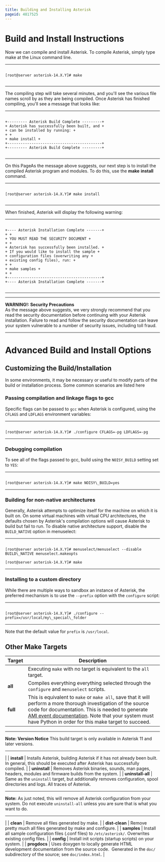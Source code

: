 ```yaml
---
title: Building and Installing Asterisk
pageid: 4817525
---
```


Build and Install Instructions
==============================

Now we can compile and install Asterisk. To compile Asterisk, simply type make at the Linux command line.




---

  
  


```

[root@server asterisk-14.X.Y]# make


```



---


The compiling step will take several minutes, and you'll see the various file names scroll by as they are being compiled. Once Asterisk has finished compiling, you'll see a message that looks like:




---

  
  


```

+--------- Asterisk Build Complete ---------+
+ Asterisk has successfully been built, and +
+ can be installed by running: +
+ +
+ make install +
+-------------------------------------------+
+--------- Asterisk Build Complete ---------+


```



---


On this PageAs the message above suggests, our next step is to install the compiled Asterisk program and modules. To do this, use the **make** **install** command.




---

  
  


```

[root@server asterisk-14.X.Y]# make install


```



---


When finished, Asterisk will display the following warning:




---

  
  


```

+---- Asterisk Installation Complete -------+
+ +
+ YOU MUST READ THE SECURITY DOCUMENT +
+ +
+ Asterisk has successfully been installed. +
+ If you would like to install the sample +
+ configuration files (overwriting any +
+ existing config files), run: +
+ +
+ make samples +
+ +
+-------------------------------------------+
+---- Asterisk Installation Complete -------+


```



---




---

**WARNING!: Security Precautions**  
As the message above suggests, we very strongly recommend that you read the security documentation before continuing with your Asterisk installation. Failure to read and follow the security documentation can leave your system vulnerable to a number of security issues, including toll fraud.

  



---


Advanced Build and Install Options
==================================

Customizing the Build/Installation
----------------------------------

In some environments, it may be necessary or useful to modify parts of the build or installation process. Some common scenarios are listed here

### Passing compilation and linkage flags to gcc

Specific flags can be passed to `gcc` when Asterisk is configured, using the `CFLAGS` and `LDFLAGS` environment variables:




---

  
  


```

[root@server asterisk-14.X.Y]# ./configure CFLAGS=-pg LDFLAGS=-pg

```



---


### Debugging compilation

To see all of the flags passed to gcc, build using the `NOISY_BUILD` setting set to `YES`:




---

  
  


```

[root@server asterisk-14.X.Y]# make NOISY\_BUILD=yes

```



---


### Building for non-native architectures

Generally, Asterisk attempts to optimize itself for the machine on which it is built on. On some virtual machines with virtual CPU architectures, the defaults chosen by Asterisk's compilation options will cause Asterisk to build but fail to run. To disable native architecture support, disable the `BUILD_NATIVE` option in menuselect:




---

  
  


```

[root@server asterisk-14.X.Y]# menuselect/menuselect --disable BUILD\_NATIVE menuselect.makeopts

[root@server asterisk-14.X.Y]# make

```



---


### Installing to a custom directory

While there are multiple ways to sandbox an instance of Asterisk, the preferred mechanism is to use the `--prefix` option with the `configure` script:




---

  
  


```

[root@server asterisk-14.X.Y]# ./configure --prefix=/usr/local/my\_special\_folder

```



---


Note that the default value for `prefix` is `/usr/local`.

Other Make Targets
------------------



| Target | Description |
| --- | --- |
|  | Executing `make` with no target is equivalent to the `all` target. |
| **all** | Compiles everything everything selected through the `configure` and `menuselect` scripts. |
| **full** | This is equivalent to `make` or `make all`, save that it will perform a more thorough investigation of the source code for documentation. This is needed to generate [AMI event documentation](/AMI-Event-Documentation). Note that your system must have Python in order for this make target to succeed.


---

**Note: Version Notice** This build target is only available in Asterisk 11 and later versions.


---

 |
| **install** | Installs Asterisk, building Asterisk if it has not already been built. In general, this should be executed after Asterisk has successfully compiled. |
| **uninstall** | Removes Asterisk binaries, sounds, man pages, headers, modules and firmware builds from the system. |
| **uninstall-all** | Same as the `uninstall` target, but additionally removes configuration, spool directories and logs. All traces of Asterisk.


---

**Note:**  As just noted, this will remove all Asterisk configuration from your system. Do not execute `uninstall-all` unless you are sure that is what you want to do.


---

 |
| **clean** | Remove all files generated by make. |
| **dist-clean** | Remove pretty much all files generated by make and configure. |
| **samples** | Install all sample configuration files (.conf files) to `/etc/asterisk/`. Overwrites existing config files. |
| **config** | Install init scripts (startup scripts) on your system. |
| **progdocs** | Uses doxygen to locally generate HTML development documentation from the source code.  Generated in the `doc/` subdirectory of the source; see `doc/index.html`. |

 

 

 

